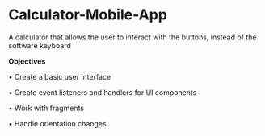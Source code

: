 # Calculator-Mobile-App
A  calculator that allows the user to interact with the buttons, instead of the software keyboard


**Objectives**

• Create a basic user interface

• Create event listeners and handlers for UI components

• Work with fragments

• Handle orientation changes
